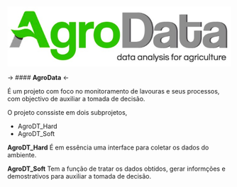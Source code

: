 ![AgroData Logo](imgs/agrodata_logo.jpeg "AgroData") 

-> #### **AgroData** <-

É um projeto com foco no monitoramento de lavouras e seus processos, com objectivo de auxiliar a tomada de decisão.

O projeto conssiste em dois subprojetos, 

- AgroDT_Hard
- AgroDT_Soft

**AgroDT_Hard**
É em essência uma interface para coletar os dados do ambiente.

**AgroDT_Soft**
Tem a função de tratar os dados obtidos, gerar informções e demostrativos para auxiliar a tomada de decisão.
